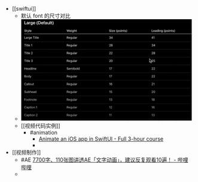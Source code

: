 - [[swiftui]]
	- 默认 font 的尺寸对比
	- ![image.png](../assets/image_1734609064817_0.png)
	- [[视频代码实例]]
		- #animation
			- [Animate an iOS app in SwiftUI - Full 3-hour course](https://www.youtube.com/watch?v=b8sP7AS0CAY)
			-
- [[视频制作]]
	- #AE [7700字、110张图讲透AE「文字动画」，建议反复观看10遍！ - 哔哩哔哩](https://www.bilibili.com/opus/936910178907848785?spm_id_from=333.999.0.0)
	-